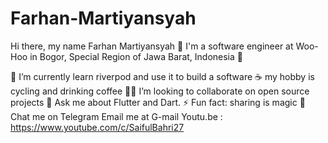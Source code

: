 # Farhan-Martiyansyah
Hi there, my name Farhan Martiyansyah 👋
I'm a software engineer at Woo-Hoo in Bogor, Special Region of Jawa Barat, Indonesia 🌆

🔭 I’m currently learn riverpod and use it to build a software
☕ my hobby is cycling and drinking coffee
🧑‍💻 I’m looking to collaborate on open source projects
💬 Ask me about Flutter and Dart.
⚡ Fun fact: sharing is magic 🐰
Chat me on Telegram
Email me at G-mail
Youtu.be : https://www.youtube.com/c/SaifulBahri27
